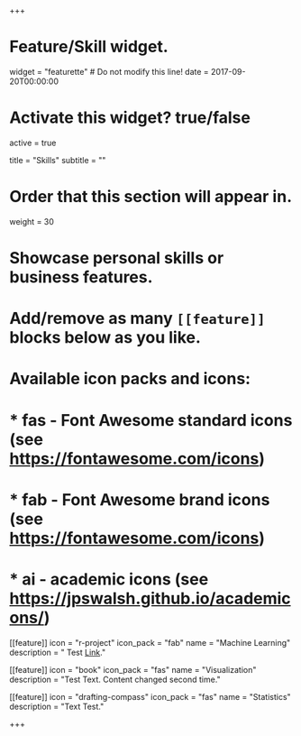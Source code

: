 +++
# Feature/Skill widget.
widget = "featurette"  # Do not modify this line!
date = 2017-09-20T00:00:00

# Activate this widget? true/false
active = true

title = "Skills"
subtitle = ""

# Order that this section will appear in.
weight = 30

# Showcase personal skills or business features.
# Add/remove as many `[[feature]]` blocks below as you like.
# 
# Available icon packs and icons:
# * fas - Font Awesome standard icons (see https://fontawesome.com/icons)
# * fab - Font Awesome brand icons (see https://fontawesome.com/icons)
# * ai - academic icons (see https://jpswalsh.github.io/academicons/)

[[feature]]
  icon = "r-project"
  icon_pack = "fab"
  name = "Machine Learning"
  description = " Test [Link](https://github.com/mr-hn)."
  
  
[[feature]]
  icon = "book"
  icon_pack = "fas"
  name = "Visualization"
  description = "Test Text. Content changed second time."
  
  
[[feature]]
  icon = "drafting-compass"
  icon_pack = "fas"
  name = "Statistics"
  description = "Text Test."
  
+++

